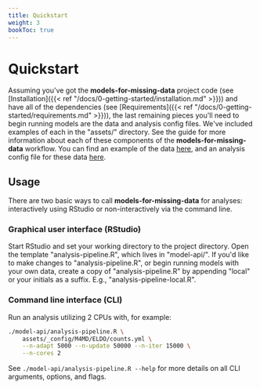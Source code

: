 ```yaml
---
title: Quickstart
weight: 3
bookToc: true
---
```


# Quickstart

Assuming you've got the __models-for-missing-data__ project code (see [Installation]({{< ref "/docs/0-getting-started/installation.md" >}})) and have all of the dependencies (see [Requirements]({{< ref "/docs/0-getting-started/requirements.md" >}})), the last remaining pieces you'll need to begin running models are the data and analysis config files. We've included examples of each in the "assets/" directory. See the guide for more information about each of these components of the __models-for-missing-data__ workflow. You can find an example of the data [here](https://raw.githubusercontent.com/lzachmann/models-for-missing-data/main/assets/_data/count-data.csv), and an analysis config file for these data [here](https://raw.githubusercontent.com/lzachmann/models-for-missing-data/main/assets/_config/M4MD/ELDO/counts.yml).

## Usage

There are two basic ways to call __models-for-missing-data__ for analyses: interactively using RStudio or non-interactively via the command line.

### Graphical user interface (RStudio)

Start RStudio and set your working directory to the project directory. Open the template "analysis-pipeline.R", which lives in "model-api/". If you'd like to make changes to "analysis-pipeline.R", or begin running models with your own data, create a copy of "analysis-pipeline.R" by appending "local" or your initials as a suffix. E.g., "analysis-pipeline-local.R".

### Command line interface (CLI)

Run an analysis utilizing 2 CPUs with, for example:
```sh
./model-api/analysis-pipeline.R \
    assets/_config/M4MD/ELDO/counts.yml \
    --n-adapt 5000 --n-update 50000 --n-iter 15000 \
    --n-cores 2
```

See `./model-api/analysis-pipeline.R --help` for more details on all CLI arguments, options, and flags.
